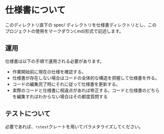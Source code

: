 # 仕様書について
このディレクトリ直下の spec/ ディレクトリを仕様書ディレクトリとし、このプロジェクトの使用をマークダウン(.md)形式で記述します。

## 運用
仕様書は以下の手順で運用される必要があります。
- 作業開始前に現在の仕様を確認する。
- 仕様書が存在しない場合はコードの全体的な構造を把握して仕様書を作る。
- コードの編集完了時にそれに従って仕様書を更新する。
- 実際のコードと仕様書に相違点があれば修正する。コードと仕様書のどちらを編集すればわからない場合はその都度質問する

## テストについて
必要であれば、`rstest`クレートを用いてパラメタライズしてください。